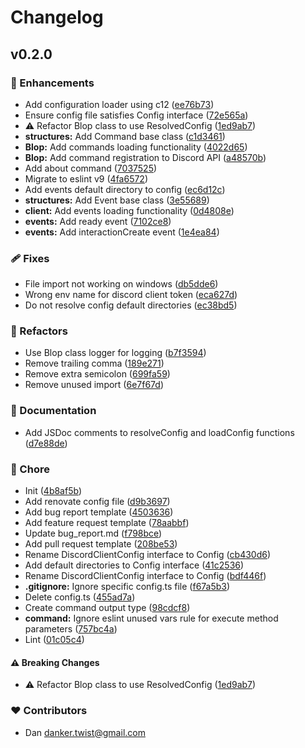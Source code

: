 # Changelog


## v0.2.0


### 🚀 Enhancements

- Add configuration loader using c12 ([ee76b73](https://github.com/dankerow/blop/commit/ee76b73))
- Ensure config file satisfies Config interface ([72e565a](https://github.com/dankerow/blop/commit/72e565a))
- ⚠️  Refactor Blop class to use ResolvedConfig ([1ed9ab7](https://github.com/dankerow/blop/commit/1ed9ab7))
- **structures:** Add Command base class ([c1d3461](https://github.com/dankerow/blop/commit/c1d3461))
- **Blop:** Add commands loading functionality ([4022d65](https://github.com/dankerow/blop/commit/4022d65))
- **Blop:** Add command registration to Discord API ([a48570b](https://github.com/dankerow/blop/commit/a48570b))
- Add about command ([7037525](https://github.com/dankerow/blop/commit/7037525))
- Migrate to eslint v9 ([4fa6572](https://github.com/dankerow/blop/commit/4fa6572))
- Add events default directory to config ([ec6d12c](https://github.com/dankerow/blop/commit/ec6d12c))
- **structures:** Add Event base class ([3e55689](https://github.com/dankerow/blop/commit/3e55689))
- **client:** Add events loading functionality ([0d4808e](https://github.com/dankerow/blop/commit/0d4808e))
- **events:** Add ready event ([7102ce8](https://github.com/dankerow/blop/commit/7102ce8))
- **events:** Add interactionCreate event ([1e4ea84](https://github.com/dankerow/blop/commit/1e4ea84))

### 🩹 Fixes

- File import not working on windows ([db5dde6](https://github.com/dankerow/blop/commit/db5dde6))
- Wrong env name for discord client token ([eca627d](https://github.com/dankerow/blop/commit/eca627d))
- Do not resolve config default directories ([ec38bd5](https://github.com/dankerow/blop/commit/ec38bd5))

### 💅 Refactors

- Use Blop class logger for logging ([b7f3594](https://github.com/dankerow/blop/commit/b7f3594))
- Remove trailing comma ([189e271](https://github.com/dankerow/blop/commit/189e271))
- Remove extra semicolon ([699fa59](https://github.com/dankerow/blop/commit/699fa59))
- Remove unused import ([6e7f67d](https://github.com/dankerow/blop/commit/6e7f67d))

### 📖 Documentation

- Add JSDoc comments to resolveConfig and loadConfig functions ([d7e88de](https://github.com/dankerow/blop/commit/d7e88de))

### 🏡 Chore

- Init ([4b8af5b](https://github.com/dankerow/blop/commit/4b8af5b))
- Add renovate config file ([d9b3697](https://github.com/dankerow/blop/commit/d9b3697))
- Add bug report template ([4503636](https://github.com/dankerow/blop/commit/4503636))
- Add feature request template ([78aabbf](https://github.com/dankerow/blop/commit/78aabbf))
- Update bug_report.md ([f798bce](https://github.com/dankerow/blop/commit/f798bce))
- Add pull request template ([208be53](https://github.com/dankerow/blop/commit/208be53))
- Rename DiscordClientConfig interface to Config ([cb430d6](https://github.com/dankerow/blop/commit/cb430d6))
- Add default directories to Config interface ([41c2536](https://github.com/dankerow/blop/commit/41c2536))
- Rename DiscordClientConfig interface to Config ([bdf446f](https://github.com/dankerow/blop/commit/bdf446f))
- **.gitignore:** Ignore specific config.ts file ([f67a5b3](https://github.com/dankerow/blop/commit/f67a5b3))
- Delete config.ts ([455ad7a](https://github.com/dankerow/blop/commit/455ad7a))
- Create command output type ([98cdcf8](https://github.com/dankerow/blop/commit/98cdcf8))
- **command:** Ignore eslint unused vars rule for execute method parameters ([757bc4a](https://github.com/dankerow/blop/commit/757bc4a))
- Lint ([01c05c4](https://github.com/dankerow/blop/commit/01c05c4))

#### ⚠️ Breaking Changes

- ⚠️  Refactor Blop class to use ResolvedConfig ([1ed9ab7](https://github.com/dankerow/blop/commit/1ed9ab7))

### ❤️ Contributors

- Dan <danker.twist@gmail.com>

